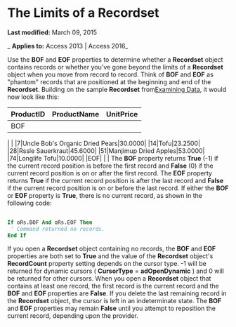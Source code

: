 
# The Limits of a Recordset

 **Last modified:** March 09, 2015

 _ **Applies to:** Access 2013 | Access 2016_

Use the  **BOF** and **EOF** properties to determine whether a **Recordset** object contains records or whether you've gone beyond the limits of a **Recordset** object when you move from record to record. Think of **BOF** and **EOF** as "phantom" records that are positioned at the beginning and end of the **Recordset**. Building on the sample **Recordset** from[Examining Data](73c69134-3127-3344-d5c3-5ecb9e0e958b.md), it would now look like this:



|**ProductID**|**ProductName**|**UnitPrice**|
|:-----|:-----|:-----|
|BOF|
|
|
|7|Uncle Bob's Organic Dried Pears|30.0000|
|14|Tofu|23.2500|
|28|Rssle Sauerkraut|45.6000|
|51|Manjimup Dried Apples|53.0000|
|74|Longlife Tofu|10.0000|
|EOF|
|
|
The  **BOF** property returns **True** (-1) if the current record position is before the first record and **False** (0) if the current record position is on or after the first record.
The  **EOF** property returns **True** if the current record position is after the last record and **False** if the current record position is on or before the last record.
If either the  **BOF** or **EOF** property is **True**, there is no current record, as shown in the following code:



```vb
 
If oRs.BOF And oRs.EOF Then 
 ' Command returned no records. 
End If 

```

If you open a  **Recordset** object containing no records, the **BOF** and **EOF** properties are both set to **True** and the value of the **Recordset** object's **RecordCount** property setting depends on the cursor type. -1 will be returned for dynamic cursors ( **CursorType** = **adOpenDynamic** ) and 0 will be returned for other cursors.
When you open a  **Recordset** object that contains at least one record, the first record is the current record and the **BOF** and **EOF** properties are **False**.
If you delete the last remaining record in the  **Recordset** object, the cursor is left in an indeterminate state. The **BOF** and **EOF** properties may remain **False** until you attempt to reposition the current record, depending upon the provider.
